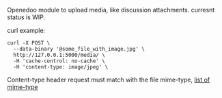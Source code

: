 Openedoo module to upload media, like discussion attachments. curresnt status is WIP.


curl example:
```
curl -X POST \
  --data-binary '@some_file_with_image.jpg' \
  http://127.0.0.1:5000/media/ \
  -H 'cache-control: no-cache' \
  -H 'content-type: image/jpeg' \
```


Content-type header request must match with the file mime-type, [list of mime-type](https://www.iana.org/assignments/media-types/media-types.xhtml)
